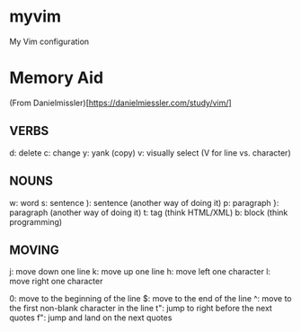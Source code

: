 # myvim
My Vim configuration

# Memory Aid

(From Danielmissler)[https://danielmiessler.com/study/vim/]

## VERBS
d: delete
c: change
y: yank (copy)
v: visually select (V for line vs. character)

## NOUNS
w: word
s: sentence
): sentence (another way of doing it)
p: paragraph
}: paragraph (another way of doing it)
t: tag (think HTML/XML)
b: block (think programming)

## MOVING
j: move down one line
k: move up one line
h: move left one character
l: move right one character

0: move to the beginning of the line
$: move to the end of the line
^: move to the first non-blank character in the line
t": jump to right before the next quotes
f": jump and land on the next quotes


